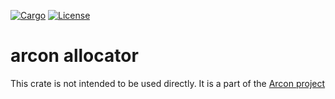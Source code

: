 [![Cargo](https://img.shields.io/badge/crates.io-v0.1.0-orange)](https://crates.io/crates/arcon_allocator)
[![License](https://img.shields.io/badge/License-AGPL--3.0--only-blue)](https://github.com/cda-group/arcon)

# arcon allocator

This crate is not intended to be used directly. It is a part of the [Arcon project](https://github.com/cda-group/arcon)
